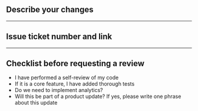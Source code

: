 ## Describe your changes
---
## Issue ticket number and link
---
## Checklist before requesting a review

- I have performed a self-review of my code
-  If it is a core feature, I have added thorough tests
- Do we need to implement analytics?
- Will this be part of a product update? If yes, please write one phrase about this update

